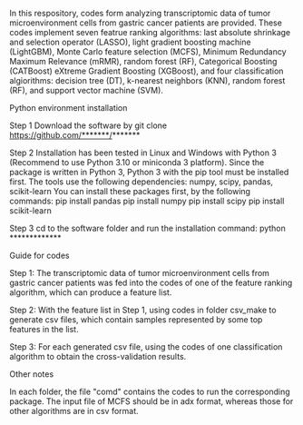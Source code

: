 In this respository, codes form analyzing transcriptomic data of tumor microenvironment cells from gastric cancer patients are provided. These codes implement seven featrue ranking algorithms: last absolute shrinkage and selection operator (LASSO), light gradient boosting machine (LightGBM), Monte Carlo feature selection (MCFS), Minimum Redundancy Maximum Relevance (mRMR), random forest (RF), Categorical Boosting (CATBoost) eXtreme Gradient Boosting (XGBoost), and four classification algiorithms: decision tree (DT), k-nearest neighbors (KNN), random forest (RF), and support vector machine (SVM).

Python environment installation

Step 1 Download the software by git clone https://github.com/*******/*******

Step 2 Installation has been tested in Linux and Windows with Python 3 (Recommend to use Python 3.10 or miniconda 3 platform). Since the package is written in Python 3, Python 3 with the pip tool must be installed first. The tools use the following dependencies: numpy, scipy, pandas, scikit-learn You can install these packages first, by the following commands: pip install pandas pip install numpy pip install scipy pip install scikit-learn

Step 3 cd to the software folder and run the installation command: python *************

Guide for codes 

Step 1: The transcriptomic data of tumor microenvironment cells from gastric cancer patients was fed into the codes of one of the feature ranking algorithm, which can produce a feature list. 

Step 2: With the feature list in Step 1, using codes in folder csv_make to generate csv files, which contain samples represented by some top features in the list. 

Step 3: For each generated csv file, using the codes of one classification algorithm to obtain the cross-validation results.

Other notes

In each folder, the file "comd" contains the codes to run the corresponding package.
The input file of MCFS should be in adx format, whereas those for other algorithms are in csv format.
